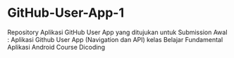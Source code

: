 # GitHub-User-App-1
Repository Aplikasi GitHub User App yang ditujukan untuk Submission Awal : Aplikasi Github User App (Navigation dan API) kelas Belajar Fundamental Aplikasi Android Course Dicoding
